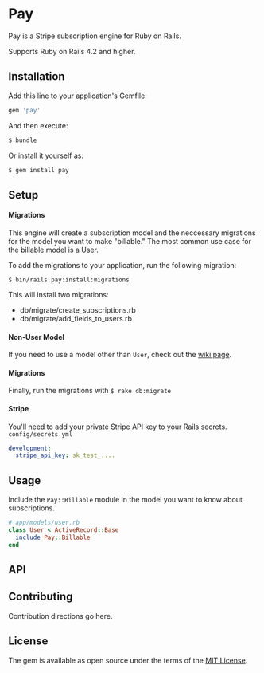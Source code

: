 # Pay
Pay is a Stripe subscription engine for Ruby on Rails.

Supports Ruby on Rails 4.2 and higher.

## Installation
Add this line to your application's Gemfile:

```ruby
gem 'pay'
```

And then execute:
```bash
$ bundle
```

Or install it yourself as:
```bash
$ gem install pay
```

## Setup
#### Migrations
This engine will create a subscription model and the neccessary migrations for the model you want to make "billable." The most common use case for the billable model is a User.

To add the migrations to your application, run the following migration:

`$ bin/rails pay:install:migrations`

This will install two migrations:
- db/migrate/create_subscriptions.rb
- db/migrate/add_fields_to_users.rb

#### Non-User Model
If you need to use a model other than `User`, check out the [wiki page](https://github.com/jasoncharnes/pay/wiki/Model-Other-Than-User).

#### Migrations
Finally, run the migrations with `$ rake db:migrate`

#### Stripe
You'll need to add your private Stripe API key to your Rails secrets. `config/secrets.yml`

```yaml
development:
  stripe_api_key: sk_test_....
```

## Usage
Include the `Pay::Billable` module in the model you want to know about subscriptions.

```ruby
# app/models/user.rb
class User < ActiveRecord::Base
  include Pay::Billable
end
```

## API

## Contributing
Contribution directions go here.

## License
The gem is available as open source under the terms of the [MIT License](http://opensource.org/licenses/MIT).
